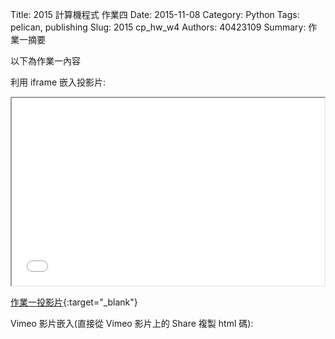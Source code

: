 Title: 2015 計算機程式 作業四
Date: 2015-11-08
Category: Python
Tags: pelican, publishing
Slug: 2015  cp_hw_w4
Authors: 40423109
Summary: 作業一摘要

以下為作業一內容

利用 iframe 嵌入投影片:

<iframe src="40423109_cp_w4_p.html" width="500" height="300"></iframe>

[作業一投影片](40423109_cp_w4_p.html){:target="_blank"}


Vimeo 影片嵌入(直接從 Vimeo 影片上的 Share 複製 html 碼):

